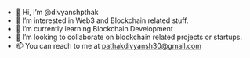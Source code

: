 - 👋 Hi, I’m @divyanshpthak
- 👀 I’m interested in Web3 and Blockchain related stuff.
- 🌱 I’m currently learning Blockchain Development
- 💞️ I’m looking to collaborate on blockchain related projects or startups.
- 📫 You can reach to me at pathakdivyansh30@gmail.com

<!---
divyanshpthak/divyanshpthak is a ✨ special ✨ repository because its `README.md` (this file) appears on your GitHub profile.
You can click the Preview link to take a look at your changes.
--->
